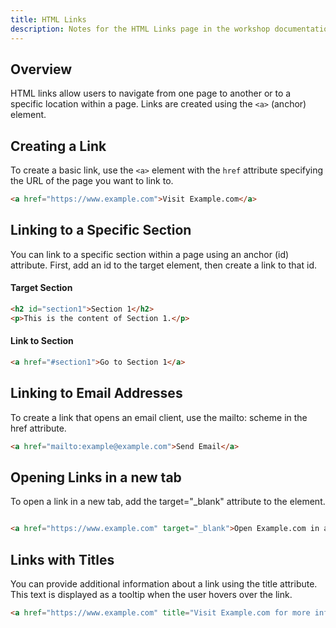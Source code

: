```yaml
---
title: HTML Links
description: Notes for the HTML Links page in the workshop documentation site.
---
```


## Overview

HTML links allow users to navigate from one page to another or to a specific location within a page. Links are created using the `<a>` (anchor) element.

## Creating a Link

To create a basic link, use the `<a>` element with the `href` attribute specifying the URL of the page you want to link to.

```html
<a href="https://www.example.com">Visit Example.com</a>
```
## Linking to a Specific Section
You can link to a specific section within a page using an anchor (id) attribute. First, add an id to the target element, then create a link to that id.

#### Target Section
```html
<h2 id="section1">Section 1</h2>
<p>This is the content of Section 1.</p>

```
#### Link to Section
```html
<a href="#section1">Go to Section 1</a>
```

## Linking to Email Addresses
To create a link that opens an email client, use the mailto: scheme in the href attribute.
```html
<a href="mailto:example@example.com">Send Email</a>

```

## Opening Links in a new tab
To open a link in a new tab, add the target="_blank" attribute to the <a> element.
```html

<a href="https://www.example.com" target="_blank">Open Example.com in a New Tab</a>

```

## Links with Titles
You can provide additional information about a link using the title attribute. This text is displayed as a tooltip when the user hovers over the link.
```html
<a href="https://www.example.com" title="Visit Example.com for more information">Visit Example.com</a>

```